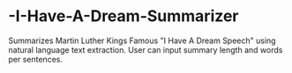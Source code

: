 # -I-Have-A-Dream-Summarizer
Summarizes Martin Luther Kings Famous "I Have A Dream Speech" using natural language text extraction. User can input summary length and words per sentences.
